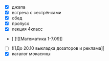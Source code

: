 - [x] джапа
- [x] встреча с сестрёнками
- [x] обед
- [x] пропуск
- [x] лекция 4класс
- [ ]![[Математика 1-7.09]]
- [ ] ![[До 20.10 выкладка дозаторов и реклама]]
- [x] каталог мокасины 